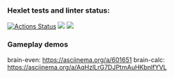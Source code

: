 ### Hexlet tests and linter status:
[![Actions Status](https://github.com/igshipilov/frontend-project-44/workflows/hexlet-check/badge.svg)](https://github.com/igshipilov/frontend-project-44/actions)
<a href="https://codeclimate.com/github/codeclimate/codeclimate/maintainability"><img src="https://api.codeclimate.com/v1/badges/a99a88d28ad37a79dbf6/maintainability" /></a>
<a href="https://codeclimate.com/github/codeclimate/codeclimate/test_coverage"><img src="https://api.codeclimate.com/v1/badges/a99a88d28ad37a79dbf6/test_coverage" /></a>

### Gameplay demos

brain-even: https://asciinema.org/a/601651
brain-calc: https://asciinema.org/a/AqHzlLrG7DJPtmAuHKbnlfYVL
